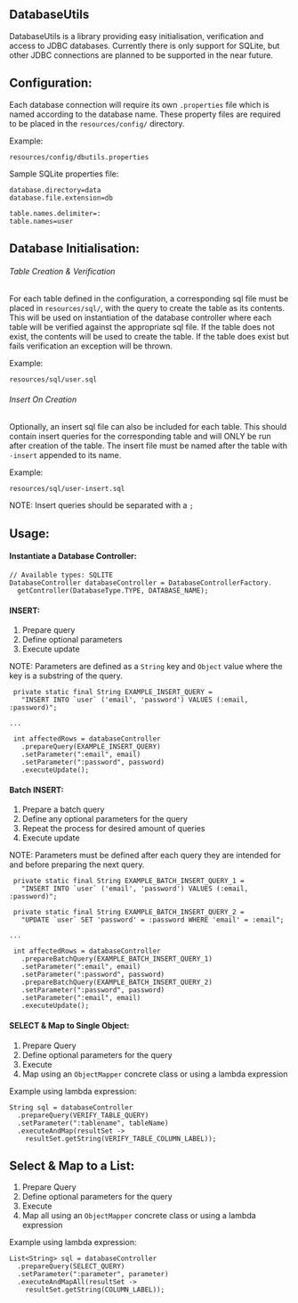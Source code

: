 DatabaseUtils
---
DatabaseUtils is a library providing easy initialisation, verification and access to JDBC databases. 
Currently there is only support for SQLite, but other JDBC connections are planned to be supported in the near future.

Configuration:
---
Each database connection will require its own `.properties` file which is named according to the database name. These property files are required to be placed in the `resources/config/` directory. 

Example: 

    resources/config/dbutils.properties

Sample SQLite properties file:

    database.directory=data
    database.file.extension=db
    
    table.names.delimiter=:
    table.names=user

Database Initialisation:
---

###### Table Creation & Verification
For each table defined in the configuration, a corresponding sql file must be placed in `resources/sql/`, with the query to create the table as its contents. This will be used on instantiation of the database controller where each table will be verified against the appropriate sql file. If the table does not exist, the contents will be used to create the table. If the table does exist but fails verification an exception will be thrown.

Example:

    resources/sql/user.sql


###### Insert On Creation
Optionally, an insert sql file can also be included for each table. This should contain insert queries for the corresponding table and will ONLY be run after creation of the table. The insert file must be named after the table with `-insert` appended to its name.

Example:

    resources/sql/user-insert.sql

NOTE: Insert queries should be separated with a `;`

Usage:
---
#### Instantiate a Database Controller:

    // Available types: SQLITE
    DatabaseController databaseController = DatabaseControllerFactory.
      getController(DatabaseType.TYPE, DATABASE_NAME);

#### INSERT:

  1. Prepare query
  2. Define optional parameters
  3. Execute update

NOTE: Parameters are defined as a `String` key and `Object` value where the key is a substring of the query.

     private static final String EXAMPLE_INSERT_QUERY = 
       "INSERT INTO `user` ('email', 'password') VALUES (:email, :password)";
    
    ...
    
     int affectedRows = databaseController
       .prepareQuery(EXAMPLE_INSERT_QUERY)
       .setParameter(":email", email)
       .setParameter(":password", password)
       .executeUpdate();

#### Batch INSERT:

  1. Prepare a batch query
  2. Define any optional parameters for the query
  3. Repeat the process for desired amount of queries
  3. Execute update
  
NOTE: Parameters must be defined after each query they are intended for and before preparing the next query.


     private static final String EXAMPLE_BATCH_INSERT_QUERY_1 = 
       "INSERT INTO `user` ('email', 'password') VALUES (:email, :password)";
       
     private static final String EXAMPLE_BATCH_INSERT_QUERY_2 = 
       "UPDATE `user` SET 'password' = :password WHERE 'email' = :email";
    
    ...
    
     int affectedRows = databaseController
       .prepareBatchQuery(EXAMPLE_BATCH_INSERT_QUERY_1)
       .setParameter(":email", email)
       .setParameter(":password", password)
       .prepareBatchQuery(EXAMPLE_BATCH_INSERT_QUERY_2)
       .setParameter(":password", password)
       .setParameter(":email", email)
       .executeUpdate();

#### SELECT & Map to Single Object:

 1. Prepare Query
 2. Define optional parameters for the query
 3. Execute
 4. Map using an `ObjectMapper` concrete class or using a lambda expression
 
Example using lambda expression:

    String sql = databaseController
      .prepareQuery(VERIFY_TABLE_QUERY)
      .setParameter(":tablename", tableName)
      .executeAndMap(resultSet ->
        resultSet.getString(VERIFY_TABLE_COLUMN_LABEL));

## Select & Map to a List:

 1. Prepare Query
 2. Define optional parameters for the query
 3. Execute
 4. Map all using an `ObjectMapper` concrete class or using a lambda expression
 
Example using lambda expression:

    List<String> sql = databaseController
      .prepareQuery(SELECT_QUERY)
      .setParameter(":parameter", parameter)
      .executeAndMapAll(resultSet ->
        resultSet.getString(COLUMN_LABEL));
        